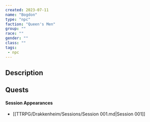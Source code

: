 ```yaml
---
created: 2023-07-11
name: "Bogdon"
type: "npc"
faction: "Queen's Men"
group: ""
race: ""
gender: ""
class: ""
tags:
 - npc
---
```

## Description


## Quests
<!-- QueryToSerialize: TASK FROM "TTRPG/Drakkenheim/Quests" WHERE !completed AND contains(outlinks, [[Bogdon]]) -->

#### Session Appearances
<!-- QueryToSerialize: LIST FROM [[Bogdon]] WHERE file.folder = "TTRPG/Drakkenheim/Sessions" -->
<!-- SerializedQuery: LIST FROM [[Bogdon]] WHERE file.folder = "TTRPG/Drakkenheim/Sessions" -->
- [[TTRPG/Drakkenheim/Sessions/Session 001.md|Session 001]]
<!-- SerializedQuery END -->



